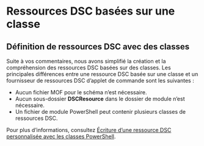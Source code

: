 # Ressources DSC basées sur une classe

## Définition de ressources DSC avec des classes

Suite à vos commentaires, nous avons simplifié la création et la compréhension des ressources DSC basées sur des classes. Les principales différences entre une ressource DSC basée sur une classe et un fournisseur de ressources DSC d’applet de commande sont les suivantes :

* Aucun fichier MOF pour le schéma n’est nécessaire.
* Aucun sous-dossier **DSCResource** dans le dossier de module n’est nécessaire.
* Un fichier de module PowerShell peut contenir plusieurs classes de ressources DSC.

Pour plus d’informations, consultez [Écriture d’une ressource DSC personnalisée avec les classes PowerShell](https://msdn.microsoft.com/powershell/dsc/authoringresource).


<!--HONumber=Jul16_HO1-->


